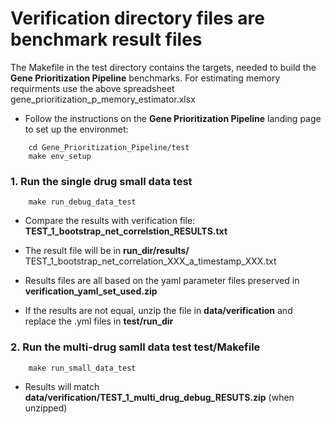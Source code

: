 # Verification directory files are benchmark result files
The Makefile in the test directory contains the targets, needed to build the **Gene Prioritization Pipeline** benchmarks.
For estimating memory requirments use the above spreadsheet gene_prioritization_p_memory_estimator.xlsx


* Follow the instructions on the **Gene Prioritization Pipeline** landing page to set up the environmet:
```
    cd Gene_Prioritization_Pipeline/test
    make env_setup
```
### 1. Run the single drug small data test
```
    make run_debug_data_test
```

* Compare the results with verification file: **TEST_1_bootstrap_net_correlstion_RESULTS.txt**

* The result file will be in **run_dir/results/**  TEST_1_bootstrap_net_correlation_XXX_a_timestamp_XXX.txt

* Results files are all based on the yaml parameter files preserved in **verification_yaml_set_used.zip**

* If the results are not equal, unzip the file in **data/verification** and replace the .yml files in **test/run_dir**

### 2. Run the multi-drug samll data test **test/Makefile**

```
    make run_small_data_test
```
* Results will match **data/verification/TEST_1_multi_drug_debug_RESUTS.zip** (when unzipped)

